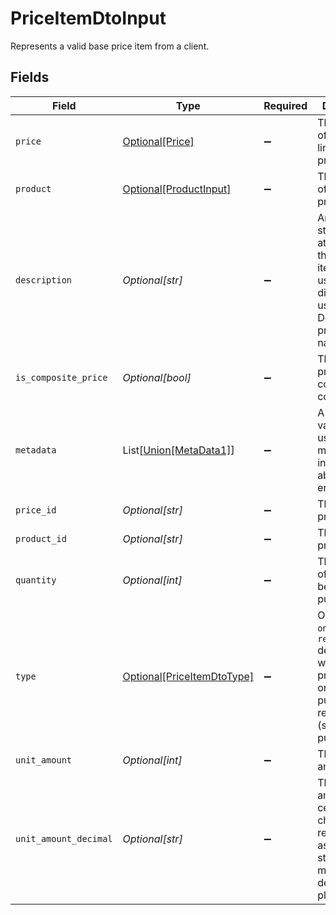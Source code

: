 # PriceItemDtoInput

Represents a valid base price item from a client.


## Fields

| Field                                                                                                                              | Type                                                                                                                               | Required                                                                                                                           | Description                                                                                                                        |
| ---------------------------------------------------------------------------------------------------------------------------------- | ---------------------------------------------------------------------------------------------------------------------------------- | ---------------------------------------------------------------------------------------------------------------------------------- | ---------------------------------------------------------------------------------------------------------------------------------- |
| `price`                                                                                                                            | [Optional[Price]](../../models/shared/price.md)                                                                                    | :heavy_minus_sign:                                                                                                                 | The snapshot of the price linked to the price item.                                                                                |
| `product`                                                                                                                          | [Optional[ProductInput]](../../models/shared/productinput.md)                                                                      | :heavy_minus_sign:                                                                                                                 | The snapshot of the product.                                                                                                       |
| `description`                                                                                                                      | *Optional[str]*                                                                                                                    | :heavy_minus_sign:                                                                                                                 | An arbitrary string attached to the price item. Often useful for displaying to users. Defaults to product name.                    |
| `is_composite_price`                                                                                                               | *Optional[bool]*                                                                                                                   | :heavy_minus_sign:                                                                                                                 | The flag for prices that contain price components.                                                                                 |
| `metadata`                                                                                                                         | List[[Union[MetaData1]](../../models/shared/metadata.md)]                                                                          | :heavy_minus_sign:                                                                                                                 | A set of key-value pairs used to store meta data information about an entity.                                                      |
| `price_id`                                                                                                                         | *Optional[str]*                                                                                                                    | :heavy_minus_sign:                                                                                                                 | The id of the price.                                                                                                               |
| `product_id`                                                                                                                       | *Optional[str]*                                                                                                                    | :heavy_minus_sign:                                                                                                                 | The id of the product.                                                                                                             |
| `quantity`                                                                                                                         | *Optional[int]*                                                                                                                    | :heavy_minus_sign:                                                                                                                 | The quantity of products being purchased.                                                                                          |
| `type`                                                                                                                             | [Optional[PriceItemDtoType]](../../models/shared/priceitemdtotype.md)                                                              | :heavy_minus_sign:                                                                                                                 | One of `one_time` or `recurring` depending on whether the price is for a one-time purchase or a recurring (subscription) purchase. |
| `unit_amount`                                                                                                                      | *Optional[int]*                                                                                                                    | :heavy_minus_sign:                                                                                                                 | The unit amount value                                                                                                              |
| `unit_amount_decimal`                                                                                                              | *Optional[str]*                                                                                                                    | :heavy_minus_sign:                                                                                                                 | The unit amount in cents to be charged, represented as a decimal string with at most 12 decimal places.                            |